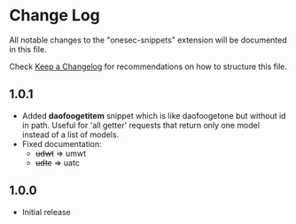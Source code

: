 # Change Log

All notable changes to the "onesec-snippets" extension will be documented in this file.

Check [Keep a Changelog](http://keepachangelog.com/) for recommendations on how to structure this file.

## 1.0.1

-   Added **daofoogetitem** snippet which is like daofoogetone but without id in path. Useful for 'all getter' requests that return only one model instead of a list of models.
-   Fixed documentation:
    -   ~~udwt~~ => umwt
    -   ~~udtc~~ => uatc

## 1.0.0

-   Initial release
